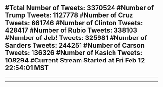 #Total Number of Tweets: 3370524 
#Number of Trump Tweets: 1127778
#Number of Cruz Tweets: 661746
#Number of Clinton Tweets: 428417
#Number of Rubio Tweets: 338103
#Number of Jeb! Tweets: 325681
#Number of Sanders Tweets: 244251
#Number of Carson Tweets: 136326
#Number of Kasich Tweets: 108294
#Current Stream Started at Fri Feb 12 22:54:01 MST
---
---
---
